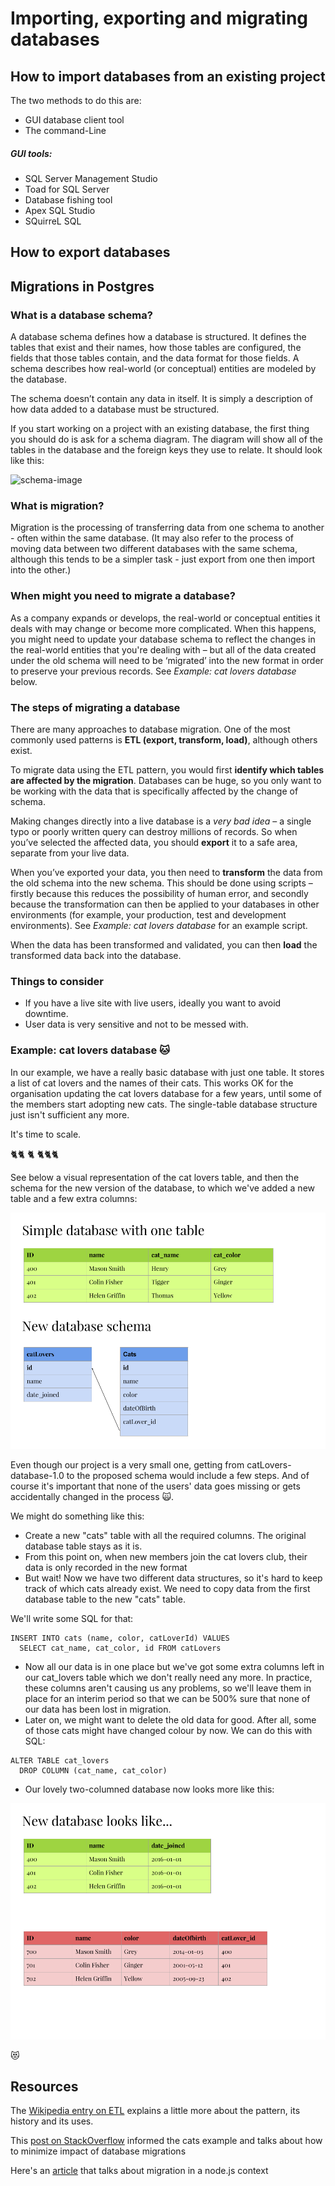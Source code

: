 # Importing, exporting and migrating databases

## How to import databases from an existing project

The two methods to do this are:
- GUI database client tool
- The command-Line

##### GUI tools:
- SQL Server Management Studio
- Toad for SQL Server
- Database fishing tool
- Apex SQL Studio
- SQuirreL SQL

## How to export databases

## Migrations in Postgres

### What is a database schema?

A database schema defines how a database is structured. It defines the tables that exist and their names, how those tables are configured, the fields that those tables contain, and the data format for those fields. A schema describes how real-world (or conceptual) entities are modeled by the database.

The schema doesn’t contain any data in itself. It is simply a description of how data added to a database must be structured.

If you start working on a project with an existing database, the first thing you should do is ask for a schema diagram. The diagram will show all of the tables in the database and the foreign keys they use to relate. It should look like this:

![schema-image](http://www.codeproject.com/KB/database/UnitTestDbAppsWithNDbUnit/NDbUnitXPath.jpg)

### What is migration?

Migration is the processing of transferring data from one schema to another - often within the same database. (It may also refer to the process of moving data between two different databases with the same schema, although this tends to be a simpler task - just export from one then import into the other.)

### When might you need to migrate a database?

As a company expands or develops, the real-world or conceptual entities it deals with may change or become more complicated. When this happens, you might need to update your database schema to reflect the changes in the real-world entities that you're dealing with – but all of the data created under the old schema will need to be ‘migrated’ into the new format in order to preserve your previous records. See _Example: cat lovers database_ below.

### The steps of migrating a database

There are many approaches to database migration. One of the most commonly used patterns is __ETL (export, transform, load)__, although others exist.

To migrate data using the ETL pattern, you would first __identify which tables are affected by the migration__. Databases can be huge, so you only want to be working with the data that is specifically affected by the change of schema.

Making changes directly into a live database is a _very bad idea_ – a single typo or poorly written query can destroy millions of records. So when you’ve selected the affected data, you should __export__ it to a safe area, separate from your live data.

When you’ve exported your data, you then need to __transform__ the data from the old schema into the new schema. This should be done using scripts – firstly because this reduces the possibility of human error, and secondly because the transformation can then be applied to your databases in other environments (for example, your production, test and development environments). See _Example: cat lovers database_ for an example script.

When the data has been transformed and validated, you can then __load__ the transformed data back into the database.    

### Things to consider

- If you have a live site with live users, ideally you want to avoid downtime.
- User data is very sensitive and not to be messed with.

### Example: cat lovers database 🐱

In our example, we have a really basic database with just one table. It stores a list of cat lovers and the names of their cats. This works OK for the organisation updating the cat lovers database for a few years, until some of the members start adopting new cats. The single-table database structure just isn't sufficient any more.

It's time to scale.

🐈🐈 🐈 🐈🐈🐈

See below a visual representation of the cat lovers table, and then the schema for the new version of the database, to which we've added a new table and a few extra columns:

![image-1](./images/Database_schema1.png)

Even though our project is a very small one, getting from catLovers-database-1.0 to the proposed schema would include a few steps. And of course it's important that none of the users' data goes missing or gets accidentally changed in the process 🙀.

We might do something like this:

- Create a new "cats" table with all the required columns. The original database table stays as it is.
- From this point on, when new members join the cat lovers club, their data is only recorded in the new format
- But wait! Now we have two different data structures, so it's hard to keep track of which cats already exist. We need to copy data from the first database table to the new "cats" table.

We'll write some SQL for that:

```
INSERT INTO cats (name, color, catLoverId) VALUES
  SELECT cat_name, cat_color, id FROM catLovers
```
- Now all our data is in one place but we've got some extra columns left in our cat_lovers table which we don't really need any more. In practice, these columns aren't causing us any problems, so we'll leave them in place for an interim period so that we can be 500% sure that none of our data has been lost in migration.
- Later on, we might want to delete the old data for good. After all, some of those cats might have changed colour by now. We can do this with SQL:

```
ALTER TABLE cat_lovers
  DROP COLUMN (cat_name, cat_color)
```

- Our lovely two-columned database now looks more like this:

![image_2](./images/Database_schema2.png)

😻

## Resources

The [Wikipedia entry on ETL](https://en.wikipedia.org/wiki/Extract,_transform,_load) explains a little more about the pattern, its history and its uses. 

This [post on StackOverflow](http://dba.stackexchange.com/questions/10913/best-practices-for-schema-changes-and-data-migrations-to-a-live-database-without) informed the cats example and talks about how to minimize impact of database migrations

Here's an [article](https://kostasbariotis.com/data-migration-with-nodejs/) that talks about migration in a node.js context
